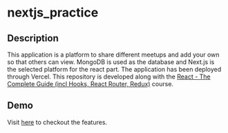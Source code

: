 # nextjs_practice

## Description

This application is a platform to share different meetups and add your own so that others can view. MongoDB is used as the database and Next.js is the selected platform for the react part. The application has been deployed through Vercel. This repository is developed along with the [React - The Complete Guide (incl Hooks, React Router, Redux)](https://www.udemy.com/course/react-the-complete-guide-incl-redux/) course.

## Demo 

Visit [here](https://nextjs-practice1-omega.vercel.app/) to checkout the features.
